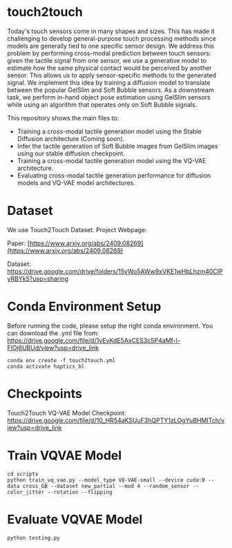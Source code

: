 # touch2touch
Today's touch sensors come in many shapes and sizes. This has made it challenging to develop general-purpose touch processing methods since models are generally tied to one specific sensor design. We address this problem by performing cross-modal prediction between touch sensors: given the tactile signal from one sensor, we use a generative model to estimate how the same physical contact would be perceived by another sensor. This allows us to apply sensor-specific methods to the generated signal. We implement this idea by training a diffusion model to translate between the popular GelSlim and Soft Bubble sensors. As a downstream task, we perform in-hand object pose estimation using GelSlim sensors while using an algorithm that operates only on Soft Bubble signals. 

This repository shows the main files to:
 * Training a cross-modal tactile generation model using the Stable Diffusion architecture (Coming soon).
 * Infer the tactile generation of Soft Bubble images from GelSlim images using our stable diffusion checkpoint.
 * Training a cross-modal tactile generation model using the VQ-VAE architecture.
 * Evaluating cross-modal tactile generation performance for diffusion models and VQ-VAE model architectures.

# Dataset
We use Touch2Touch Dataset.
Project Webpage: 

Paper: [https://www.arxiv.org/abs/2409.08269](https://www.arxiv.org/abs/2409.08269)

Dataset: https://drive.google.com/drive/folders/15vWo5AWw9xVKE1wHbLhzm40ClPyRBYk5?usp=sharing

# Conda Environment Setup
Before running the code, please setup the right conda environment. You can download the .yml file from: https://drive.google.com/file/d/1vEvKdE5AxCES3c5P4aMf-l-FlOj6UBUd/view?usp=drive_link

```
conda env create -f touch2touch.yml
conda activate haptics_bl
```

# Checkpoints
Touch2Touch VQ-VAE Model Checkpoint: https://drive.google.com/file/d/10_HR54aKSUuF3hQPTY1zLOgYuBHMITch/view?usp=drive_link

# Train VQVAE Model
```
cd scripts
python train_vq_vae.py --model_type VQ-VAE-small --device cuda:0 --data cross_GB --dataset new_partial --mod 4 --random_sensor --color_jitter --rotation --flipping
```

# Evaluate VQVAE Model
```
python testing.py
```
